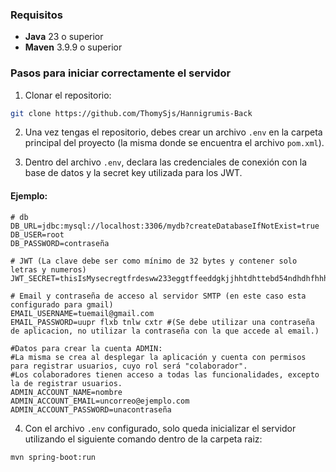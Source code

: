 ### Requisitos

- **Java** 23 o superior  
- **Maven** 3.9.9 o superior

### Pasos para iniciar correctamente el servidor

1. Clonar el repositorio:

```bash
git clone https://github.com/ThomySjs/Hannigrumis-Back
```

2. Una vez tengas el repositorio, debes crear un archivo `.env` en la carpeta principal del proyecto (la misma donde se encuentra el archivo `pom.xml`).

3. Dentro del archivo `.env`, declara las credenciales de conexión con la base de datos y la secret key utilizada para los JWT.

#### Ejemplo:

```env
# db
DB_URL=jdbc:mysql://localhost:3306/mydb?createDatabaseIfNotExist=true
DB_USER=root
DB_PASSWORD=contraseña

# JWT (La clave debe ser como mínimo de 32 bytes y contener solo letras y numeros)
JWT_SECRET=thisIsMysecregtfrdesww233eggtffeeddgkjjhhtdhttebd54ndhdhfhhhshs8877465sbbdd

# Email y contraseña de acceso al servidor SMTP (en este caso esta configurado para gmail)
EMAIL_USERNAME=tuemail@gmail.com
EMAIL_PASSWORD=uupr flxb tnlw cxtr #(Se debe utilizar una contraseña de aplicacion, no utilizar la contraseña con la que accede al email.)

#Datos para crear la cuenta ADMIN:
#La misma se crea al desplegar la aplicación y cuenta con permisos para registrar usuarios, cuyo rol será "colaborador".
#Los colaboradores tienen acceso a todas las funcionalidades, excepto la de registrar usuarios.
ADMIN_ACCOUNT_NAME=nombre
ADMIN_ACCOUNT_EMAIL=uncorreo@ejemplo.com
ADMIN_ACCOUNT_PASSWORD=unacontraseña
```

4. Con el archivo `.env` configurado, solo queda inicializar el servidor utilizando el siguiente comando dentro de la carpeta raiz:

```bash
mvn spring-boot:run
```

